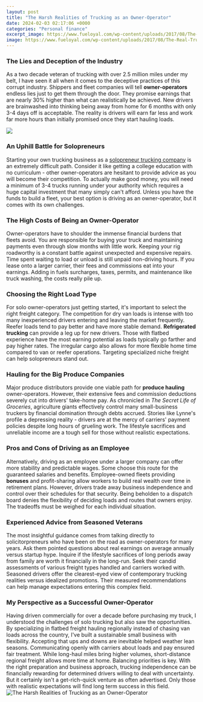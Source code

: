 ```yaml
---
layout: post
title: "The Harsh Realities of Trucking as an Owner-Operator"
date: 2024-02-03 02:17:06 +0000
categories: "Personal finance"
excerpt_image: https://www.fueloyal.com/wp-content/uploads/2017/08/The-Real-Trucking-Expenses-of-an-Owner-Operator-2-650x451.jpg
image: https://www.fueloyal.com/wp-content/uploads/2017/08/The-Real-Trucking-Expenses-of-an-Owner-Operator-2-650x451.jpg
---
```


### The Lies and Deception of the Industry
As a two decade veteran of trucking with over 2.5 million miles under my belt, I have seen it all when it comes to the deceptive practices of this corrupt industry. Shippers and fleet companies will tell **owner-operators** endless lies just to get them through the door. They promise earnings that are nearly 30% higher than what can realistically be achieved. New drivers are brainwashed into thinking being away from home for 6 months with only 3-4 days off is acceptable. The reality is drivers will earn far less and work far more hours than initially promised once they start hauling loads. 

![](https://assets.website-files.com/53db05fff517f4a56e75ad82/578fcbade9a4e4fd0e2d5753_owner-operator.jpg)
### An Uphill Battle for Solopreneurs 
Starting your own trucking business as a [solopreneur trucking company](https://fistore.mysenprints.com/collection/ager) is an extremely difficult path. Consider it like getting a college education with no curriculum - other owner-operators are hesitant to provide advice as you will become their competition. To actually make good money, you will need a minimum of 3-4 trucks running under your authority which requires a huge capital investment that many simply can't afford. Unless you have the funds to build a fleet, your best option is driving as an owner-operator, but it comes with its own challenges.
### The High Costs of Being an Owner-Operator
Owner-operators have to shoulder the immense financial burdens that fleets avoid. You are responsible for buying your truck and maintaining payments even through slow months with little work. Keeping your rig roadworthy is a constant battle against unexpected and expensive repairs. Time spent waiting to load or unload is still unpaid non-driving hours. If you lease onto a larger carrier, their fees and commissions eat into your earnings. Adding in fuels surcharges, taxes, permits, and maintenance like truck washing, the costs really pile up.
### Choosing the Right Load Type 
For solo owner-operators just getting started, it's important to select the right freight category. The competition for dry van loads is intense with too many inexperienced drivers entering and leaving the market frequently. Reefer loads tend to pay better and have more stable demand. **Refrigerated trucking** can provide a leg up for new drivers. Those with flatbed experience have the most earning potential as loads typically go farther and pay higher rates. The irregular cargo also allows for more flexible home time compared to van or reefer operations. Targeting specialized niche freight can help solopreneurs stand out.
### Hauling for the Big Produce Companies
Major produce distributors provide one viable path for **produce hauling** owner-operators. However, their extensive fees and commission deductions severely cut into drivers' take-home pay. As chronicled in _The Secret Life of Groceries_, agriculture giants effectively control many small-business truckers by financial domination through debts accrued. Stories like Lynne's profile a depressing reality - drivers are at the mercy of carriers' payment policies despite long hours of grueling work. The lifestyle sacrifices and unreliable income are a tough sell for those without realistic expectations.
### Pros and Cons of Driving as an Employee 
Alternatively, driving as an employee under a larger company can offer more stability and predictable wages. Some choose this route for the guaranteed salaries and benefits. Employee-owned fleets providing **bonuses** and profit-sharing allow workers to build real wealth over time in retirement plans. However, drivers trade away business independence and control over their schedules for that security. Being beholden to a dispatch board denies the flexibility of deciding loads and routes that owners enjoy. The tradeoffs must be weighed for each individual situation.
### Experienced Advice from Seasoned Veterans
The most insightful guidance comes from talking directly to solicitorpreneurs who have been on the road as owner-operators for many years. Ask them pointed questions about real earnings on average annually versus startup hype. Inquire if the lifestyle sacrifices of long periods away from family are worth it financially in the long-run. Seek their candid assessments of various freight types handled and carriers worked with. Seasoned drivers offer the clearest-eyed view of contemporary trucking realities versus idealized promotions. Their measured recommendations can help manage expectations entering this complex field.
### My Perspective as a Successful Owner-Operator  
Having driven commercially for over a decade before purchasing my truck, I understood the challenges of solo trucking but also saw the opportunities. By specializing in flatbed freight hauling regionally instead of chasing van loads across the country, I've built a sustainable small business with flexibility. Accepting that ups and downs are inevitable helped weather lean seasons. Communicating openly with carriers about loads and pay ensured fair treatment. While long-haul miles bring higher volumes, short-distance regional freight allows more time at home. Balancing priorities is key. With the right preparation and business approach, trucking independence can be financially rewarding for determined drivers willing to deal with uncertainty. But it certainly isn't a get-rich-quick venture as often advertised. Only those with realistic expectations will find long term success in this field.
![The Harsh Realities of Trucking as an Owner-Operator](https://www.fueloyal.com/wp-content/uploads/2017/08/The-Real-Trucking-Expenses-of-an-Owner-Operator-2-650x451.jpg)